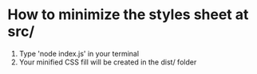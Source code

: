 # How to minimize the styles sheet at src/

1. Type 'node index.js' in your terminal 
2. Your minified CSS fill will be created in the dist/ folder